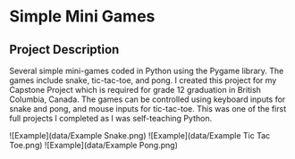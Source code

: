 # Simple Mini Games

## Project Description

Several simple mini-games coded in Python using the Pygame library. The games include snake, tic-tac-toe, and pong.
I created this project for my Capstone Project which is required for grade 12 graduation in British Columbia, Canada.
The games can be controlled using keyboard inputs for snake and pong, and mouse inputs for tic-tac-toe. This was one
of the first full projects I completed as I was self-teaching Python.

![Example](data/Example Snake.png)
![Example](data/Example Tic Tac Toe.png)
![Example](data/Example Pong.png)